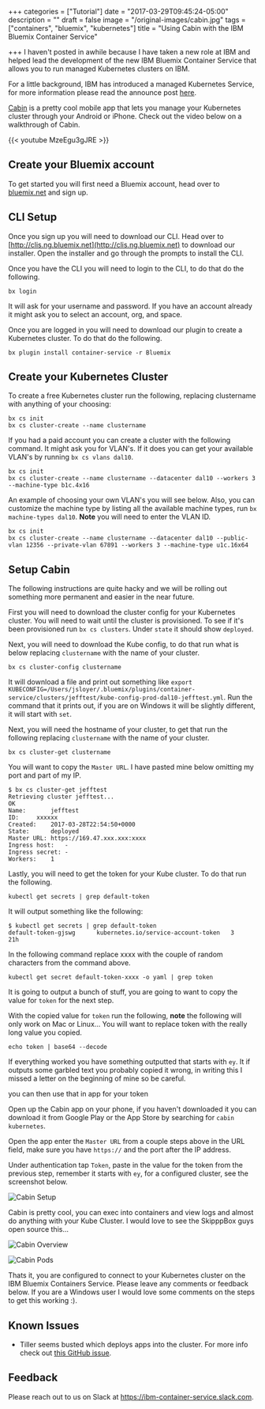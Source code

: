 +++
categories = ["Tutorial"]
date = "2017-03-29T09:45:24-05:00"
description = ""
draft = false
image = "/original-images/cabin.jpg"
tags = ["containers", "bluemix", "kubernetes"]
title = "Using Cabin with the IBM Bluemix Container Service"

+++
I haven't posted in awhile because I have taken a new role at IBM and helped lead the development of the
new IBM Bluemix Container Service that allows you to run managed Kubernetes clusters on IBM.

For a little background, IBM has introduced a managed Kubernetes Service, for more information
please read the announce post [here](https://www.ibm.com/blogs/bluemix/2017/03/kubernetes-now-available-ibm-bluemix-container-service/).

[Cabin](http://www.skippbox.com/cabin/) is a pretty cool mobile app that lets you manage your Kubernetes cluster through your Android or iPhone.  Check out the video below on a walkthrough of Cabin.

{{< youtube MzeEgu3gJRE >}}

## Create your Bluemix account

To get started you will first need a Bluemix account, head over to [bluemix.net](http://bluemix.net) and sign up.

## CLI Setup

Once you sign up you will need to download our CLI.  Head over to [http://clis.ng.bluemix.net](http://clis.ng.bluemix.net) to download our installer.  Open the installer and go through the prompts to install the CLI.

Once you have the CLI you will need to login to the CLI, to do that do the following.

```
bx login
```

It will ask for your username and password.  If you have an account already it might ask you to select an account, org, and space.

Once you are logged in you will need to download our plugin to create a Kubernetes cluster.  To do that do the following.

```
bx plugin install container-service -r Bluemix
```

## Create your Kubernetes Cluster

To create a free Kubernetes cluster run the following, replacing clustername with anything of your choosing:
```
bx cs init
bx cs cluster-create --name clustername
```


If you had a paid account you can create a cluster with the following command.  It might ask you for VLAN's.  If it does you can get your available VLAN's by running `bx cs vlans dal10`.

```
bx cs init
bx cs cluster-create --name clustername --datacenter dal10 --workers 3 --machine-type b1c.4x16
```

An example of choosing your own VLAN's you will see below.  Also, you can customize the machine type by listing all the available machine types, run `bx machine-types dal10`.  **Note** you will need to enter the VLAN ID.

```
bx cs init
bx cs cluster-create --name clustername --datacenter dal10 --public-vlan 12356 --private-vlan 67891 --workers 3 --machine-type u1c.16x64
```

## Setup Cabin
The following instructions are quite hacky and we will be rolling out something more permanent and easier in the near future.

First you will need to download the cluster config for your Kubernetes cluster.  You will need to wait until the cluster is provisioned.  To see if it's been provisioned run `bx cs clusters`.  Under `state` it should show `deployed`.

Next, you will need to download the Kube config, to do that run what is below replacing `clustername` with the name of your cluster.
```
bx cs cluster-config clustername
```

It will download a file and print out something like `export KUBECONFIG=/Users/jsloyer/.bluemix/plugins/container-service/clusters/jefftest/kube-config-prod-dal10-jefftest.yml`.  Run the command that it prints out, if you are on Windows it will be slightly different, it will start with `set`.

Next, you will need the hostname of your cluster, to get that run the following replacing `clustername` with the name of your cluster.
```
bx cs cluster-get clustername
```

You will want to copy the `Master URL`.  I have pasted mine below omitting my port and part of my IP.

```
$ bx cs cluster-get jefftest
Retrieving cluster jefftest...
OK
Name:		jefftest
ID:		xxxxxx
Created:	2017-03-28T22:54:50+0000
State:		deployed
Master URL:	https://169.47.xxx.xxx:xxxx
Ingress host:	-
Ingress secret:	-
Workers:	1
```

Lastly, you will need to get the token for your Kube cluster.  To do that run the following.

```
kubectl get secrets | grep default-token
```

It will output something like the following:
```
$ kubectl get secrets | grep default-token
default-token-gjswg      kubernetes.io/service-account-token   3         21h
```

In the following command replace xxxx with the couple of random characters from the command above.
```
kubectl get secret default-token-xxxx -o yaml | grep token
```

It is going to output a bunch of stuff, you are going to want to copy the value for `token` for the next step.

With the copied value for `token` run the following, **note** the following will only work on Mac or Linux...  You will want to replace token with the really long value you copied.

```
echo token | base64 --decode
```

If everything worked you have something outputted that starts with `ey`.  It if outputs some garbled text you probably copied it wrong, in writing this I missed a letter on the beginning of mine so be careful.

you can then use that in app for your token

Open up the Cabin app on your phone, if you haven't downloaded it you can download it from Google Play or the App Store by searching for `cabin kubernetes`.

Open the app enter the `Master URL` from a couple steps above in the URL field, make sure you have `https://` and the port after the IP address.

Under authentication tap `Token`, paste in the value for the token from the previous step, remember it starts with `ey`, for a configured cluster, see the screenshot below.

![Cabin Setup](/images/cabin1-thumb.jpg)

Cabin is pretty cool, you can exec into containers and view logs and almost do anything with your Kube Cluster.  I would love to see the SkipppBox guys open source this...

![Cabin Overview](/images/cabin2-thumb.jpg)

![Cabin Pods](/images/cabin3-thumb.jpg)

Thats it, you are configured to connect to your Kubernetes cluster on the IBM Bluemix Containers Service.  Please leave any comments or feedback below.  If you are a Windows user I would love some comments on the steps to get this working :).

## Known Issues
 - Tiller seems busted which deploys apps into the cluster.  For more info check out [this GitHub issue](https://github.com/skippbox/cabin-issues/issues/24).

## Feedback
Please reach out to us on Slack at https://ibm-container-service.slack.com.
